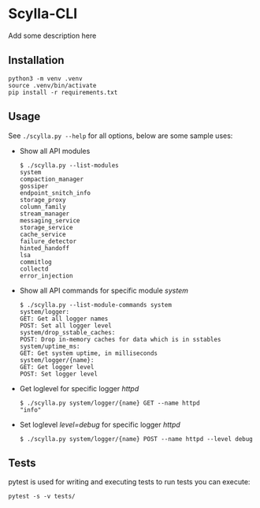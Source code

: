 # Scylla-CLI

Add some description here

## Installation
```shell
python3 -m venv .venv
source .venv/bin/activate
pip install -r requirements.txt
```

## Usage
See `./scylla.py --help` for all options, below are some sample uses:

* Show all API modules
    ```
    $ ./scylla.py --list-modules
    system
    compaction_manager
    gossiper
    endpoint_snitch_info
    storage_proxy
    column_family
    stream_manager
    messaging_service
    storage_service
    cache_service
    failure_detector
    hinted_handoff
    lsa
    commitlog
    collectd
    error_injection
    ```

* Show all API commands for specific module _system_
    ```
    $ ./scylla.py --list-module-commands system
    system/logger:
    GET: Get all logger names
    POST: Set all logger level
    system/drop_sstable_caches:
    POST: Drop in-memory caches for data which is in sstables
    system/uptime_ms:
    GET: Get system uptime, in milliseconds
    system/logger/{name}:
    GET: Get logger level
    POST: Set logger level
    ```

* Get loglevel for specific logger _httpd_
    ```
    $ ./scylla.py system/logger/{name} GET --name httpd
    "info"
    ```

* Set loglevel _level=debug_ for specific logger _httpd_
    ```
    $ ./scylla.py system/logger/{name} POST --name httpd --level debug
    ```

## Tests
pytest is used for writing and executing tests
to run tests you can execute:
```
pytest -s -v tests/
```
